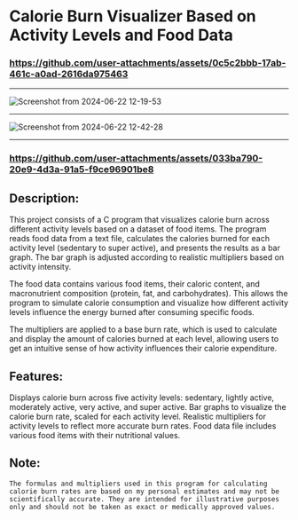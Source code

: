 # Calorie Burn Visualizer Based on Activity Levels and Food Data

### https://github.com/user-attachments/assets/0c5c2bbb-17ab-461c-a0ad-2616da975463
____________________________________________________________________

![Screenshot from 2024-06-22 12-19-53](https://github.com/user-attachments/assets/d992214e-3403-4f1b-aa0c-76f4180fa1fd)
____________________________________________________________________

![Screenshot from 2024-06-22 12-42-28](https://github.com/user-attachments/assets/eb5d52fb-d0bf-4865-8683-4b5cbfeb4877)
____________________________________________________________________
### https://github.com/user-attachments/assets/033ba790-20e9-4d3a-91a5-f9ce96901be8

## Description:

This project consists of a C program that visualizes calorie burn across different activity levels based on a dataset of food items. The program reads food data from a text file, calculates the calories burned for each activity level (sedentary to super active), and presents the results as a bar graph. The bar graph is adjusted according to realistic multipliers based on activity intensity.

The food data contains various food items, their caloric content, and macronutrient composition (protein, fat, and carbohydrates). This allows the program to simulate calorie consumption and visualize how different activity levels influence the energy burned after consuming specific foods.

The multipliers are applied to a base burn rate, which is used to calculate and display the amount of calories burned at each level, allowing users to get an intuitive sense of how activity influences their calorie expenditure.

## Features:

Displays calorie burn across five activity levels: sedentary, lightly active, moderately active, very active, and super active.
Bar graphs to visualize the calorie burn rate, scaled for each activity level.
Realistic multipliers for activity levels to reflect more accurate burn rates.
Food data file includes various food items with their nutritional values.

## Note: 
```
The formulas and multipliers used in this program for calculating calorie burn rates are based on my personal estimates and may not be scientifically accurate. They are intended for illustrative purposes only and should not be taken as exact or medically approved values.
```
